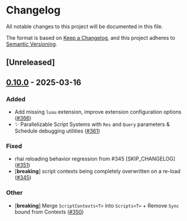 # Changelog

All notable changes to this project will be documented in this file.

The format is based on [Keep a Changelog](https://keepachangelog.com/en/1.0.0/),
and this project adheres to [Semantic Versioning](https://semver.org/spec/v2.0.0.html).

## [Unreleased]

## [0.10.0](https://github.com/makspll/bevy_mod_scripting/compare/bevy_mod_scripting_rhai-v0.9.11...bevy_mod_scripting_rhai-v0.10.0) - 2025-03-16

### Added

- Add missing `luau` extension, improve extension configuration options ([#366](https://github.com/makspll/bevy_mod_scripting/pull/366))
- :sparkles: Parallelizable Script Systems with `Res` and `Query` parameters & Schedule debugging utilities ([#361](https://github.com/makspll/bevy_mod_scripting/pull/361))

### Fixed

- rhai reloading behavior regression from #345 [SKIP_CHANGELOG] ([#351](https://github.com/makspll/bevy_mod_scripting/pull/351))
- [**breaking**] script contexts being completely overwritten on a re-load ([#345](https://github.com/makspll/bevy_mod_scripting/pull/345))

### Other

- [**breaking**] Merge `ScriptContexts<T>` into `Scripts<T>` + Remove `Sync` bound from Contexts ([#350](https://github.com/makspll/bevy_mod_scripting/pull/350))
